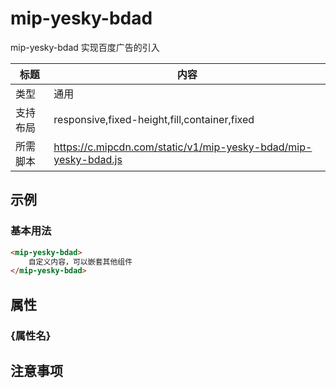 # mip-yesky-bdad

mip-yesky-bdad 实现百度广告的引入

标题|内容
----|----
类型|通用
支持布局|responsive,fixed-height,fill,container,fixed
所需脚本|https://c.mipcdn.com/static/v1/mip-yesky-bdad/mip-yesky-bdad.js

## 示例

### 基本用法
```html
<mip-yesky-bdad>
    自定义内容，可以嵌套其他组件
</mip-yesky-bdad>
```

## 属性

### {属性名}

## 注意事项

